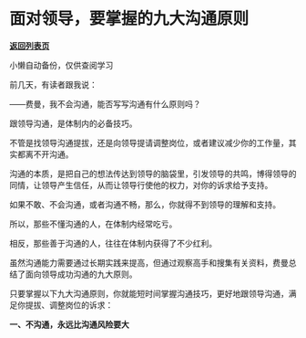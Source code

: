 # 面对领导，要掌握的九大沟通原则

[**返回列表页**](/gzh/费曼的小茶馆)

小懒自动备份，仅供查阅学习

前几天，有读者跟我说：

——费曼，我不会沟通，能否写写沟通有什么原则吗？  

跟领导沟通，是体制内的必备技巧。  

不管是找领导沟通提拔，还是向领导提请调整岗位，或者建议减少你的工作量，其实都离不开沟通。

沟通的本质，是把自己的想法传达到领导的脑袋里，引发领导的共鸣，博得领导的同情，让领导产生信任，从而让领导行使他的权力，对你的诉求给予支持。

如果不敢、不会沟通，或者沟通不畅，那么，你就得不到领导的理解和支持。  

所以，那些不懂沟通的人，在体制内经常吃亏。  

相反，那些善于沟通的人，往往在体制内获得了不少红利。  

虽然沟通能力需要通过长期实践来提高，但通过观察高手和搜集有关资料，费曼总结了面向领导成功沟通的九大原则。  

只要掌握以下九大沟通原则，你就能短时间掌握沟通技巧，更好地跟领导沟通，满足你提拔、调整岗位的诉求：

**一、不沟通，永远比沟通风险要大**  

